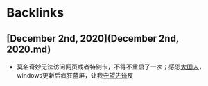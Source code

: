 
# Backlinks
## [December 2nd, 2020](December 2nd, 2020.md)
- 莫名奇妙无法访问网页或者特别卡，不得不重启了一次；感恩[大国人](大国人.md)，windows更新后疯狂蓝屏，让我[守望先锋](守望先锋.md)反

